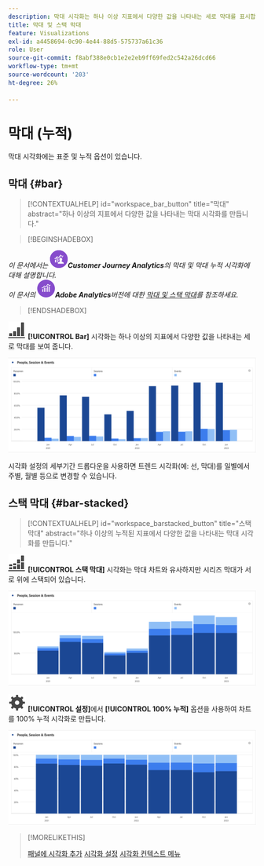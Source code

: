 ```yaml
---
description: 막대 시각화는 하나 이상 지표에서 다양한 값을 나타내는 세로 막대를 표시합니다.
title: 막대 및 스택 막대
feature: Visualizations
exl-id: a4458694-0c90-4e44-88d5-575737a61c36
role: User
source-git-commit: f8abf388e0cb1e2e2eb9ff69fed2c542a26dcd66
workflow-type: tm+mt
source-wordcount: '203'
ht-degree: 26%

---
```


# 막대 (누적)

막대 시각화에는 표준 및 누적 옵션이 있습니다.

## 막대 {#bar}

<!-- markdownlint-disable MD034 -->

>[!CONTEXTUALHELP]
>id="workspace_bar_button"
>title="막대"
>abstract="하나 이상의 지표에서 다양한 값을 나타내는 막대 시각화를 만듭니다."

<!-- markdownlint-enable MD034 -->


>[!BEGINSHADEBOX]

*이 문서에서는 ![CustomerJourneyAnalytics](/help/assets/icons/CustomerJourneyAnalytics.svg)**Customer Journey Analytics**의 막대 및 막대 누적 시각화에 대해 설명합니다.<br/>이 문서의 ![AdobeAnalytics](/help/assets/icons/AdobeAnalytics.svg)**Adobe Analytics**버전에 대한 [막대 및 스택 막대](https://experienceleague.adobe.com/en/docs/analytics/analyze/analysis-workspace/visualizations/bar)를 참조하세요.*

>[!ENDSHADEBOX]


![GraphBarVertical](/help/assets/icons/GraphBarVertical.svg) **[!UICONTROL Bar]** 시각화는 하나 이상의 지표에서 다양한 값을 나타내는 세로 막대를 보여 줍니다.

![페이지 보기 수, 방문 횟수, 시작 횟수 및 종료 횟수 등 여러 지표를 표시하는 가상 막대 시각화.](assets/bar.png)

시각화 설정의 세부기간 드롭다운을 사용하면 트렌드 시각화(예: 선, 막대)를 일별에서 주별, 월별 등으로 변경할 수 있습니다.

## 스택 막대 {#bar-stacked}

<!-- markdownlint-disable MD034 -->

>[!CONTEXTUALHELP]
>id="workspace_barstacked_button"
>title="스택 막대"
>abstract="하나 이상의 누적된 지표에서 다양한 값을 나타내는 막대 시각화를 만듭니다."

<!-- markdownlint-enable MD034 -->


![GraphBarVerticalStacked](/help/assets/icons/GraphBarVerticalStacked.svg) **[!UICONTROL 스택 막대]** 시각화는 막대 차트와 유사하지만 시리즈 막대가 서로 위에 스택되어 있습니다.

![여러 지표를 표시하는 스택 막대 차트.](assets/bar-stacked.png)

![설정](/help/assets/icons/Setting.svg) **[!UICONTROL 설정]**&#x200B;에서 **[!UICONTROL 100% 누적]** 옵션을 사용하여 차트를 100% 누적 시각화로 만듭니다.

![100% 누적 가로 막대형 차트](assets/bar-stacked100.png)

>[!MORELIKETHIS]
>
>[패널에 시각화 추가](/help/analysis-workspace/visualizations/freeform-analysis-visualizations.md#add-visualizations-to-a-panel)
>[시각화 설정](/help/analysis-workspace/visualizations/freeform-analysis-visualizations.md#settings)
>[시각화 컨텍스트 메뉴](/help/analysis-workspace/visualizations/freeform-analysis-visualizations.md#context-menu)
>

